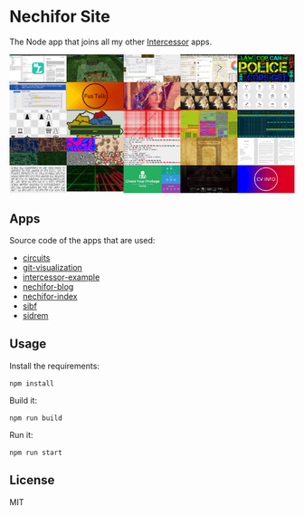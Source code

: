 # Nechifor Site

The Node app that joins all my other [Intercessor][ic] apps.

![cover image](screenshot.png)

## Apps

Source code of the apps that are used:

* [circuits](https://github.com/paul-nechifor/sidrem)
* [git-visualization](https://github.com/paul-nechifor/git-visualization)
* [intercessor-example](https://github.com/paul-nechifor/intercessor-example)
* [nechifor-blog](https://github.com/paul-nechifor/nechifor-blog)
* [nechifor-index](https://github.com/paul-nechifor/nechifor-index)
* [sibf](https://github.com/paul-nechifor/sibf)
* [sidrem](https://github.com/paul-nechifor/sidrem)

## Usage

Install the requirements:

    npm install

Build it:

    npm run build

Run it:

    npm run start

## License

MIT

[ic]: https://github.com/paul-nechifor/intercessor
